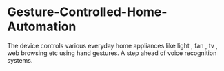 # Gesture-Controlled-Home-Automation

The device controls various everyday home appliances like light , fan , tv , web browsing etc using hand gestures.
A step ahead of voice recognition systems. 
